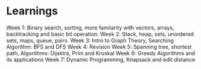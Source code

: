 # Learnings
Week 1: Binary search, sorting, more familarity with vectors, arrays, backtracking and basic bit operation.
Week 2: Stack, heap, sets, unordered sets, maps, queue, pairs.
Week 3: Intro to Graph Theory, Searching Algorithm: BFS and DFS
Week 4: Revision
Week 5: Spanning tree, shortest path, Algorithms: Dijsktra, Prim and Kruskal
Week 6: Greedy Algorithms and its applications
Week 7: Dynamic Programming, Knapsack and edit distance
